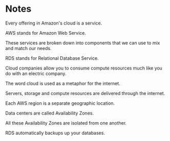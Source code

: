 # Notes

Every offering in Amazon's cloud is a service.

AWS stands for Amazon Web Service.

These services are broken down into components that we can use to mix and match our needs.

RDS stands for Relational Database Service.

Cloud companies allow you to consume compute resources much like you do with an electric company.

The word cloud is used as a metaphor for the internet.

Servers, storage and compute resources are delivered through the internet.

Each AWS region is a separate geographic location.

Data centers are called Availability Zones.

All these Availability Zones are isolated from one another.

RDS automatically backups up your databases.
